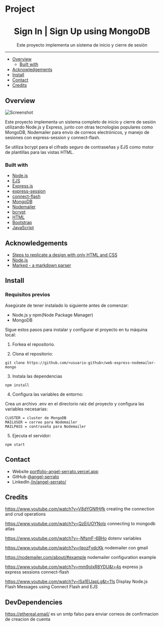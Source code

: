 # Project

<h1 align="center">Sign In | Sign Up using MongoDB</h1>

<div align="center">Este proyecto implementa un sistema de inicio y cierre de sesión</div>

<!-- <div align="center">
  <h3>
    <a href="#">
      Demo
    </a>
    <span>|</span>
    <a href="#">
      Video
    </a>
  </h3>
</div> -->

---

- [Overview](#overview)
  - [Built with](#built-with)
- [Acknowledgements](#acknowledgements)
- [Install](#install)
- [Contact](#contact)
- [Credits](#credits)

## Overview

![Screenshot](https://github.com/angel-serrato/web-express-nodemailer-mongo/assets/155343972/1f808c27-e9ac-481e-bcb7-5e7bf91f84bf)

Este proyecto implementa un sistema completo de inicio y cierre de sesión utilizando Node.js y Express, junto con otras tecnologías populares como MongoDB, Nodemailer para envío de correos electrónicos, y manejo de sesiones con express-session y connect-flash.

Se utiliza bcrypt para el cifrado seguro de contraseñas y EJS como motor de plantillas para las vistas HTML.

### Built with

- [Node.js](https://nodejs.org/en)
- [EJS](https://www.npmjs.com/package/ejs)
- [Express.js](https://expressjs.com/)
- [express-session](https://www.npmjs.com/package/express-session)
- [connect-flash](https://www.npmjs.com/package/connect-flash)
- [MongoDB](https://www.mongodb.com/)
- [Nodemailer](https://nodemailer.com/)
- [bcrypt](https://www.npmjs.com/package/bcrypt)
- [HTML](https://developer.mozilla.org/en-US/docs/Web/HTML)
- [Bootstrap](https://getbootstrap.com/)
- [JavaScript](https://developer.mozilla.org/en-US/docs/Web/javascript)

## Acknowledgements

- [Steps to replicate a design with only HTML and CSS](https://devchallenges-blogs.web.app/how-to-replicate-design/)
- [Node.js](https://nodejs.org/)
- [Marked - a markdown parser](https://github.com/chjj/marked)

## Install

### Requisitos previos

Asegúrate de tener instalado lo siguiente antes de comenzar:

- Node.js y npm(Node Package Manager)
- MongoDB

Sigue estos pasos para instalar y configurar el proyecto en tu máquina local:

1. Forkea el repositorio.

2. Clona el repositorio:

```console
git clone https://github.com/<usuario-github>/web-express-nodemailer-mongo
```

3. Instala las dependencias

```console
npm install
```

4. Configura las variables de entorno: 

Crea un archivo .env en el directorio raíz del proyecto y configura las variables necesarias:

```console
CLUSTER = cluster de MongoDB
MAILUSER = correo para Nodemailer
MAILPASS = contraseña para Nodemailer
```

5. Ejecuta el servidor:

```console
npm start
```

## Contact

- Website [portfolio-angel-serrato.vercel.app](https://portfolio-angel-serrato.vercel.app/)
- GitHub [@angel-serrato](https://github.com/angel-serrato)
- LinkedIn [/in/angel-serrato/](https://www.linkedin.com/in/angel-serrato/)

## Credits

https://www.youtube.com/watch?v=V8dYGNfHjfk creating the connection and crud operations

https://www.youtube.com/watch?v=QzEjUOYNoIs connecting to mongodb atlas

https://www.youtube.com/watch?v=-NfsmF-6BHo dotenv variables

https://www.youtube.com/watch?v=rleozFydcKk nodemailer con gmail

https://nodemailer.com/about/#example nodemailer configuration example

https://www.youtube.com/watch?v=mm9oIxR8YDU&t=4s express js express sessions connect-flash

https://www.youtube.com/watch?v=lSa1EIJapLg&t=11s Display Node.js Flash Messages using Connect Flash and EJS

## DevDependencies

https://ethereal.email/ es un smtp falso para enviar correos de confirmacion de creacion de cuenta 

